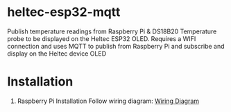# heltec-esp32-mqtt
Publish temperature readings from Raspberry Pi &amp; DS18B20 Temperature probe to be displayed on the Heltec ESP32 OLED. Requires a WIFI connection and uses MQTT to publish from Raspberry Pi and subscribe and display on the Heltec device OLED

# Installation

1. Raspberry Pi Installation
Follow wiring diagram: <a href="goo.gl/zYhm6f">Wiring Diagram</a>
